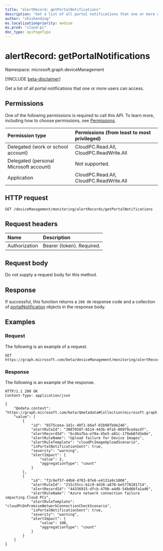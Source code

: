 ```yaml
---
title: "alertRecord: getPortalNotifications"
description: "Get a list of all portal notifications that one or more users can access."
author: "zhishending"
ms.localizationpriority: medium
ms.prod: "cloud-pc"
doc_type: apiPageType
---
```


# alertRecord: getPortalNotifications

Namespace: microsoft.graph.deviceManagement

[!INCLUDE [beta-disclaimer](../../includes/beta-disclaimer.md)]

Get a list of all portal notifications that one or more users can access.

## Permissions

One of the following permissions is required to call this API. To learn more, including how to choose permissions, see [Permissions](/graph/permissions-reference).

|Permission type|Permissions (from least to most privileged)|
|:---|:---|
|Delegated (work or school account)|CloudPC.Read.All, CloudPC.ReadWrite.All|
|Delegated (personal Microsoft account)|Not supported.|
|Application|CloudPC.Read.All, CloudPC.ReadWrite.All|

## HTTP request

<!-- {
  "blockType": "ignored"
}
-->
``` http
GET /deviceManagement/monitoring/alertRecords/getPortalNotifications
```

## Request headers

|Name|Description|
|:---|:---|
|Authorization|Bearer {token}. Required.|

## Request body

Do not supply a request body for this method.

## Response

If successful, this function returns a `200 OK` response code and a collection of [portalNotification](../resources/devicemanagement-portalnotification.md) objects in the response body.

## Examples

### Request

The following is an example of a request.

<!-- {
  "blockType": "request",
  "name": "alertrecordthis.getportalnotifications"
}
-->
``` http
GET https://graph.microsoft.com/beta/deviceManagement/monitoring/alertRecords/getPortalNotifications
```

### Response

The following is an example of the response.

<!-- {
  "blockType": "response",
  "truncated": true,
  "@odata.type": "microsoft.graph.deviceManagement.portalNotification",
  "isCollection": true
}
-->
``` http
HTTP/1.1 200 OK
Content-Type: application/json

{
    "@odata.context": "https://graph.microsoft.com/beta/$metadata#Collection(microsoft.graph.deviceManagement.portalNotification)",
    "value": [
        {
            "id": "6575ceea-1d1c-48f1-b6af-01b98fbde246",
            "alertRuleId": "30070507-6514-443b-8fa5-06979cedacdf",
            "alertRecordId": "6c46a7ba-e78a-45e5-a81c-179ab8fd3e8e",
            "alertRuleName": "Upload failure for Device Images",
            "alertRuleTemplate": "cloudPcImageUploadScenario",
            "isPortalNotificationSent": true,
            "severity": "warning",
            "alertImpact": {
                "value": 2,
                "aggregationType": "count"
            }
        },
        {
            "id": "f2c9ef57-44b8-4783-87e6-e4131a9c1008",
            "alertRuleId": "215c55cc-b1c9-4d36-a870-be5778101714",
            "alertRecordId": "44336915-dfcb-479b-a4d6-54bd66fa1ad6",
            "alertRuleName": "Azure network connection failure impacting Cloud PCs",
            "alertRuleTemplate": "cloudPcOnPremiseNetworkConnectionCheckScenario",
            "isPortalNotificationSent": true,
            "severity": "warning",
            "alertImpact": {
                "value": 100,
                "aggregationType": "count"
            }
        }
    ]
}
```
